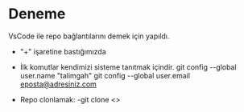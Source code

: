 # Deneme
VsCode ile repo bağlantılarını demek için yapıldı.
- "+" işaretine bastığımızda 
- İlk komutlar kendimizi sisteme tanıtmak içindir.
 git config --global user.name "talimgah"
git config --global user.email eposta@adresiniz.com
  
- Repo clonlamak:
 -git clone <<git adresi>>
  
  
